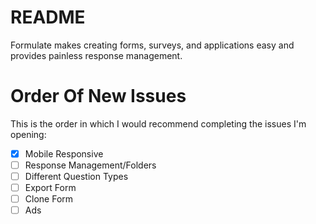 # README

Formulate makes creating forms, surveys, and applications easy
and provides painless response management.

# Order Of New Issues
This is the order in which I would recommend completing the issues I'm opening:

- [x] Mobile Responsive
- [ ] Response Management/Folders
- [ ] Different Question Types
- [ ] Export Form
- [ ] Clone Form
- [ ] Ads
